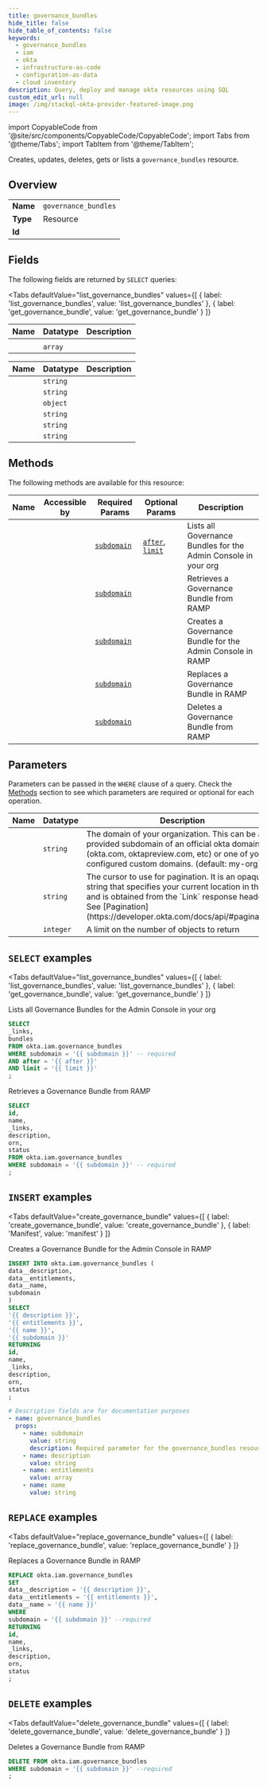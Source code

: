 ```yaml
--- 
title: governance_bundles
hide_title: false
hide_table_of_contents: false
keywords:
  - governance_bundles
  - iam
  - okta
  - infrastructure-as-code
  - configuration-as-data
  - cloud inventory
description: Query, deploy and manage okta resources using SQL
custom_edit_url: null
image: /img/stackql-okta-provider-featured-image.png
---
```


import CopyableCode from '@site/src/components/CopyableCode/CopyableCode';
import Tabs from '@theme/Tabs';
import TabItem from '@theme/TabItem';

Creates, updates, deletes, gets or lists a <code>governance_bundles</code> resource.

## Overview
<table><tbody>
<tr><td><b>Name</b></td><td><code>governance_bundles</code></td></tr>
<tr><td><b>Type</b></td><td>Resource</td></tr>
<tr><td><b>Id</b></td><td><CopyableCode code="okta.iam.governance_bundles" /></td></tr>
</tbody></table>

## Fields

The following fields are returned by `SELECT` queries:

<Tabs
    defaultValue="list_governance_bundles"
    values={[
        { label: 'list_governance_bundles', value: 'list_governance_bundles' },
        { label: 'get_governance_bundle', value: 'get_governance_bundle' }
    ]}
>
<TabItem value="list_governance_bundles">

<table>
<thead>
    <tr>
    <th>Name</th>
    <th>Datatype</th>
    <th>Description</th>
    </tr>
</thead>
<tbody>
<tr>
    <td><CopyableCode code="_links" /></td>
    <td><code></code></td>
    <td></td>
</tr>
<tr>
    <td><CopyableCode code="bundles" /></td>
    <td><code>array</code></td>
    <td></td>
</tr>
</tbody>
</table>
</TabItem>
<TabItem value="get_governance_bundle">

<table>
<thead>
    <tr>
    <th>Name</th>
    <th>Datatype</th>
    <th>Description</th>
    </tr>
</thead>
<tbody>
<tr>
    <td><CopyableCode code="id" /></td>
    <td><code>string</code></td>
    <td></td>
</tr>
<tr>
    <td><CopyableCode code="name" /></td>
    <td><code>string</code></td>
    <td></td>
</tr>
<tr>
    <td><CopyableCode code="_links" /></td>
    <td><code>object</code></td>
    <td></td>
</tr>
<tr>
    <td><CopyableCode code="description" /></td>
    <td><code>string</code></td>
    <td></td>
</tr>
<tr>
    <td><CopyableCode code="orn" /></td>
    <td><code>string</code></td>
    <td></td>
</tr>
<tr>
    <td><CopyableCode code="status" /></td>
    <td><code>string</code></td>
    <td></td>
</tr>
</tbody>
</table>
</TabItem>
</Tabs>

## Methods

The following methods are available for this resource:

<table>
<thead>
    <tr>
    <th>Name</th>
    <th>Accessible by</th>
    <th>Required Params</th>
    <th>Optional Params</th>
    <th>Description</th>
    </tr>
</thead>
<tbody>
<tr>
    <td><a href="#list_governance_bundles"><CopyableCode code="list_governance_bundles" /></a></td>
    <td><CopyableCode code="select" /></td>
    <td><a href="#parameter-subdomain"><code>subdomain</code></a></td>
    <td><a href="#parameter-after"><code>after</code></a>, <a href="#parameter-limit"><code>limit</code></a></td>
    <td>Lists all Governance Bundles for the Admin Console in your org</td>
</tr>
<tr>
    <td><a href="#get_governance_bundle"><CopyableCode code="get_governance_bundle" /></a></td>
    <td><CopyableCode code="select" /></td>
    <td><a href="#parameter-subdomain"><code>subdomain</code></a></td>
    <td></td>
    <td>Retrieves a Governance Bundle from RAMP</td>
</tr>
<tr>
    <td><a href="#create_governance_bundle"><CopyableCode code="create_governance_bundle" /></a></td>
    <td><CopyableCode code="insert" /></td>
    <td><a href="#parameter-subdomain"><code>subdomain</code></a></td>
    <td></td>
    <td>Creates a Governance Bundle for the Admin Console in RAMP</td>
</tr>
<tr>
    <td><a href="#replace_governance_bundle"><CopyableCode code="replace_governance_bundle" /></a></td>
    <td><CopyableCode code="replace" /></td>
    <td><a href="#parameter-subdomain"><code>subdomain</code></a></td>
    <td></td>
    <td>Replaces a Governance Bundle in RAMP</td>
</tr>
<tr>
    <td><a href="#delete_governance_bundle"><CopyableCode code="delete_governance_bundle" /></a></td>
    <td><CopyableCode code="delete" /></td>
    <td><a href="#parameter-subdomain"><code>subdomain</code></a></td>
    <td></td>
    <td>Deletes a Governance Bundle from RAMP</td>
</tr>
</tbody>
</table>

## Parameters

Parameters can be passed in the `WHERE` clause of a query. Check the [Methods](#methods) section to see which parameters are required or optional for each operation.

<table>
<thead>
    <tr>
    <th>Name</th>
    <th>Datatype</th>
    <th>Description</th>
    </tr>
</thead>
<tbody>
<tr id="parameter-subdomain">
    <td><CopyableCode code="subdomain" /></td>
    <td><code>string</code></td>
    <td>The domain of your organization. This can be a provided subdomain of an official okta domain (okta.com, oktapreview.com, etc) or one of your configured custom domains. (default: my-org)</td>
</tr>
<tr id="parameter-after">
    <td><CopyableCode code="after" /></td>
    <td><code>string</code></td>
    <td>The cursor to use for pagination. It is an opaque string that specifies your current location in the list and is obtained from the `Link` response header. See [Pagination](https://developer.okta.com/docs/api/#pagination).</td>
</tr>
<tr id="parameter-limit">
    <td><CopyableCode code="limit" /></td>
    <td><code>integer</code></td>
    <td>A limit on the number of objects to return</td>
</tr>
</tbody>
</table>

## `SELECT` examples

<Tabs
    defaultValue="list_governance_bundles"
    values={[
        { label: 'list_governance_bundles', value: 'list_governance_bundles' },
        { label: 'get_governance_bundle', value: 'get_governance_bundle' }
    ]}
>
<TabItem value="list_governance_bundles">

Lists all Governance Bundles for the Admin Console in your org

```sql
SELECT
_links,
bundles
FROM okta.iam.governance_bundles
WHERE subdomain = '{{ subdomain }}' -- required
AND after = '{{ after }}'
AND limit = '{{ limit }}'
;
```
</TabItem>
<TabItem value="get_governance_bundle">

Retrieves a Governance Bundle from RAMP

```sql
SELECT
id,
name,
_links,
description,
orn,
status
FROM okta.iam.governance_bundles
WHERE subdomain = '{{ subdomain }}' -- required
;
```
</TabItem>
</Tabs>


## `INSERT` examples

<Tabs
    defaultValue="create_governance_bundle"
    values={[
        { label: 'create_governance_bundle', value: 'create_governance_bundle' },
        { label: 'Manifest', value: 'manifest' }
    ]}
>
<TabItem value="create_governance_bundle">

Creates a Governance Bundle for the Admin Console in RAMP

```sql
INSERT INTO okta.iam.governance_bundles (
data__description,
data__entitlements,
data__name,
subdomain
)
SELECT 
'{{ description }}',
'{{ entitlements }}',
'{{ name }}',
'{{ subdomain }}'
RETURNING
id,
name,
_links,
description,
orn,
status
;
```
</TabItem>
<TabItem value="manifest">

```yaml
# Description fields are for documentation purposes
- name: governance_bundles
  props:
    - name: subdomain
      value: string
      description: Required parameter for the governance_bundles resource.
    - name: description
      value: string
    - name: entitlements
      value: array
    - name: name
      value: string
```
</TabItem>
</Tabs>


## `REPLACE` examples

<Tabs
    defaultValue="replace_governance_bundle"
    values={[
        { label: 'replace_governance_bundle', value: 'replace_governance_bundle' }
    ]}
>
<TabItem value="replace_governance_bundle">

Replaces a Governance Bundle in RAMP

```sql
REPLACE okta.iam.governance_bundles
SET 
data__description = '{{ description }}',
data__entitlements = '{{ entitlements }}',
data__name = '{{ name }}'
WHERE 
subdomain = '{{ subdomain }}' --required
RETURNING
id,
name,
_links,
description,
orn,
status
;
```
</TabItem>
</Tabs>


## `DELETE` examples

<Tabs
    defaultValue="delete_governance_bundle"
    values={[
        { label: 'delete_governance_bundle', value: 'delete_governance_bundle' }
    ]}
>
<TabItem value="delete_governance_bundle">

Deletes a Governance Bundle from RAMP

```sql
DELETE FROM okta.iam.governance_bundles
WHERE subdomain = '{{ subdomain }}' --required
;
```
</TabItem>
</Tabs>
